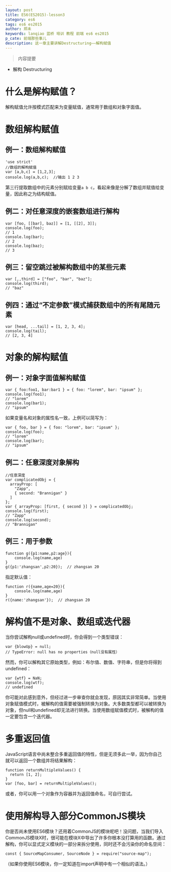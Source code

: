 ```yaml
---
layout: post
title: ES6(ES2015)-lesson3
category: es6
tags: es6 es2015
author: 郑未
keywords: lanqiao 蓝桥 培训 教程 前端 es6 es2015
p_cate: 前端那些事儿
description: 这一章主要讲解Destructuring——解构赋值
---
```

>内容提要

- 解构 Destructuring

# 什么是解构赋值？

解构赋值允许按模式匹配来为变量赋值，通常用于数组和对象字面值。

# 数组解构赋值

## 例一：数组解构赋值

```
'use strict'
//数组的解构赋值
var [a,b,c] = [1,2,3];
console.log(a,b,c);  //输出 1 2 3
```
第三行提取数组中的元素分别赋给变量`a b c`，看起来像是分解了数组并赋值给变量，因此称之为结构赋值。

## 例二：对任意深度的嵌套数组进行解构

```
var [foo, [[bar], baz]] = [1, [[2], 3]];
console.log(foo);
// 1
console.log(bar);
// 2
console.log(baz);
// 3
```

## 例三：留空跳过被解构数组中的某些元素

    var [,,third] = ["foo", "bar", "baz"];
    console.log(third);
    // "baz"

## 例四：通过“不定参数”模式捕获数组中的所有尾随元素

    var [head, ...tail] = [1, 2, 3, 4];
    console.log(tail);
    // [2, 3, 4]


# 对象的解构赋值

## 例一：对象字面值解构赋值

```
var { foo:foo1, bar:bar1 } = { foo: "lorem", bar: "ipsum" };
console.log(foo1);
// "lorem"
console.log(bar1);
// "ipsum"
```

如果变量名和对象的属性名一致，上例可以简写为：

```
var { foo, bar } = { foo: "lorem", bar: "ipsum" };
console.log(foo);
// "lorem"
console.log(bar);
// "ipsum"
```

## 例二：任意深度对象解构

```
//任意深度
var complicatedObj = {
  arrayProp: [
    "Zapp",
    { second: "Brannigan" }
  ]
};
var { arrayProp: [first, { second }] } = complicatedObj;
console.log(first);
// "Zapp"
console.log(second);
// "Brannigan"
```

## 例三：用于参数

```
function g({p1:name,p2:age}){
    console.log(name,age)
}
g({p1:'zhangsan',p2:20});  // zhangsan 20
```

指定默认值：

```
function r({name,age=20}){
    console.log(name,age)
}
r({name:'zhangsan'});  // zhangsan 20
```

# 解构值不是对象、数组或迭代器

当你尝试解构null或undefined时，你会得到一个类型错误：

    var {blowUp} = null;
    // TypeError: null has no properties（null没有属性）

然而，你可以解构其它原始类型，例如：布尔值、数值、字符串，但是你将得到undefined：

    var {wtf} = NaN;
    console.log(wtf);
    // undefined

你可能对此感到意外，但经过进一步审查你就会发现，原因其实非常简单。当使用对象赋值模式时，被解构的值需要被强制转换为对象。大多数类型都可以被转换为对象，但null和undefined却无法进行转换。当使用数组赋值模式时，被解构的值一定要包含一个迭代器。

# 多重返回值

JavaScript语言中尚未整合多重返回值的特性，但是无须多此一举，因为你自己就可以返回一个数组并将结果解构：

    function returnMultipleValues() {
      return [1, 2];
    }
    var [foo, bar] = returnMultipleValues();

或者，你可以用一个对象作为容器并为返回值命名，可自行尝试。

# 使用解构导入部分CommonJS模块

你是否尚未使用ES6模块？还用着CommonJS的模块呢吧！没问题，当我们导入CommonJS模块X时，很可能在模块X中导出了许多你根本没打算用的函数。通过解构，你可以显式定义模块的一部分来拆分使用，同时还不会污染你的命名空间：

    const { SourceMapConsumer, SourceNode } = require("source-map");

（如果你使用ES6模块，你一定知道在import声明中有一个相似的语法。）